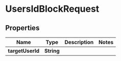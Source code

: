 

# UsersIdBlockRequest


## Properties

Name | Type | Description | Notes
------------ | ------------- | ------------- | -------------
**targetUserId** | **String** |  | 



